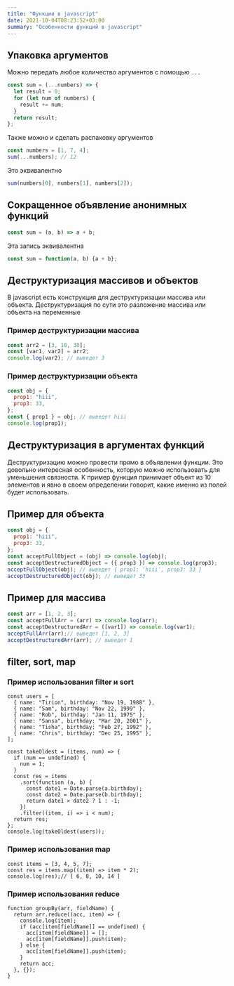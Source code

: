 ```yaml
---
title: "Функции в javascript"
date: 2021-10-04T08:23:52+03:00
summary: "Особенности функций в javascript"
---
```


## Упаковка аргументов 
Можно передать любое количество аргументов с помощью `...` 
```javascript
const sum = (...numbers) => {
  let result = 0;
  for (let num of numbers) {
    result += num;
  }
  return result;
};
```
Также можно и сделать распаковку аргументов
```javascript
const numbers = [1, 7, 4];
sum(...numbers); // 12
```
Это эквивалентно
```javascript
sum(numbers[0], numbers[1], numbers[2]);
```

## Сокращенное объявление анонимных функций 
```javascript
const sum = (a, b) => a + b;
```

Эта запись эквивалентна
```javascript
const sum = function(a, b) {a + b};
```

## Деструктуризация массивов и объектов 
В javascript есть конструкция для деструктуризации массива или объекта. Деструктуризация по сути это разложение массива или объекта на переменные
### Пример деструктуризации массива
```javascript
const arr2 = [3, 10, 30];
const [var1, var2] = arr2;
console.log(var2); // выведет 3
```
### Пример деструктуризации объекта
```javascript
const obj = {
  prop1: "hiii",
  prop3: 33,
};
const { prop1 } = obj; // выведет hiii
console.log(prop1);
```

## Деструктуризация в аргументах функций 
Деструктуризацию можно провести прямо в объявлении функции. Это довольно интересная особенность, которую можно использовать для уменьшения связности.
К пример функция принимает объект из 10 элементов и явно в своем определении говорит, какие именно из полей будет использовать.
## Пример для объекта
```javascript
const obj = {
  prop1: "hiii",
  prop3: 33,
};
const acceptFullObject = (obj) => console.log(obj);
const acceptDestructuredObject = ({ prop3 }) => console.log(prop3);
acceptFullObject(obj); // выведет { prop1: 'hiii', prop3: 33 }
acceptDestructuredObject(obj); // выведет 33
```
## Пример для массива
```javascript
const arr = [1, 2, 3];
const acceptFullArr = (arr) => console.log(arr);
const acceptDestructuredArr = ([var1]) => console.log(var1);
acceptFullArr(arr);// выведет [1, 2, 3]
acceptDestructuredArr(arr); // выведет 1
```

## filter, sort, map 
### Пример использования filter и sort
```
const users = [
  { name: "Tirion", birthday: "Nov 19, 1988" },
  { name: "Sam", birthday: "Nov 22, 1999" },
  { name: "Rob", birthday: "Jan 11, 1975" },
  { name: "Sansa", birthday: "Mar 20, 2001" },
  { name: "Tisha", birthday: "Feb 27, 1992" },
  { name: "Chris", birthday: "Dec 25, 1995" },
];

const takeOldest = (items, num) => {
  if (num == undefined) {
    num = 1;
  }
  const res = items
    .sort(function (a, b) {
      const date1 = Date.parse(a.birthday);
      const date2 = Date.parse(b.birthday);
      return date1 > date2 ? 1 : -1;
    })
    .filter((item, i) => i < num);
  return res;
};
console.log(takeOldest(users));
```

### Пример использования map 
```
const items = [3, 4, 5, 7];
const res = items.map((item) => item * 2);
console.log(res);// [ 6, 8, 10, 14 ]
```

### Пример использования reduce
```
function groupBy(arr, fieldName) {
  return arr.reduce((acc, item) => {
    console.log(item);
    if (acc[item[fieldName]] == undefined) {
      acc[item[fieldName]] = [];
      acc[item[fieldName]].push(item);
    } else {
      acc[item[fieldName]].push(item);
    }
    return acc;
  }, {});
}
```
